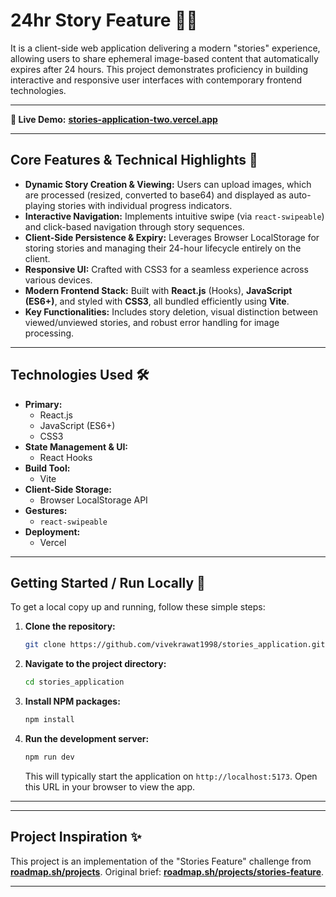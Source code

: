 # 24hr Story Feature 📸✨

It is a client-side web application delivering a modern "stories" experience, allowing users to share ephemeral image-based content that automatically expires after 24 hours. This project demonstrates proficiency in building interactive and responsive user interfaces with contemporary frontend technologies.

---

**🚀 Live Demo:** [**stories-application-two.vercel.app**](https://stories-application-two.vercel.app)

---

## Core Features & Technical Highlights 🎯

*   **Dynamic Story Creation & Viewing:** Users can upload images, which are processed (resized, converted to base64) and displayed as auto-playing stories with individual progress indicators.
*   **Interactive Navigation:** Implements intuitive swipe (via `react-swipeable`) and click-based navigation through story sequences.
*   **Client-Side Persistence & Expiry:** Leverages Browser LocalStorage for storing stories and managing their 24-hour lifecycle entirely on the client.
*   **Responsive UI:** Crafted with CSS3 for a seamless experience across various devices.
*   **Modern Frontend Stack:** Built with **React.js** (Hooks), **JavaScript (ES6+)**, and styled with **CSS3**, all bundled efficiently using **Vite**.
*   **Key Functionalities:** Includes story deletion, visual distinction between viewed/unviewed stories, and robust error handling for image processing.

---

## Technologies Used 🛠️

*   **Primary:**
    *   React.js
    *   JavaScript (ES6+)
    *   CSS3
*   **State Management & UI:**
    *   React Hooks
*   **Build Tool:**
    *   Vite
*   **Client-Side Storage:**
    *   Browser LocalStorage API
*   **Gestures:**
    *   `react-swipeable`
*   **Deployment:**
    *   Vercel

---

## Getting Started / Run Locally 🚀

To get a local copy up and running, follow these simple steps:

1.  **Clone the repository:**
    ```bash
    git clone https://github.com/vivekrawat1998/stories_application.git
    ```
2.  **Navigate to the project directory:**
    ```bash
    cd stories_application
    ```
3.  **Install NPM packages:**
    ```bash
    npm install
    ```
4.  **Run the development server:**
    ```bash
    npm run dev
    ```
    This will typically start the application on `http://localhost:5173`. Open this URL in your browser to view the app.

---
---

## Project Inspiration ✨

This project is an implementation of the "Stories Feature" challenge from [**roadmap.sh/projects**](https://roadmap.sh). Original brief: [**roadmap.sh/projects/stories-feature**](https://roadmap.sh/projects/stories-feature).

---
